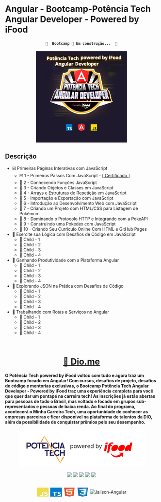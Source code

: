 # Angular - Bootcamp-Potência Tech Angular Developer - Powered by iFood

<h4 align="center"> 

	🚧  Bootcamp 🚀 Em construção...  🚧
  
</h4>


<div align="center">

<img src="https://raw.githubusercontent.com/jailcomfranssa/angular--Bootcamp-Pot-ncia-Tech-Angular/main/img/logo02.png" height="300"> 

</div>


## Descrição

- ☑️ Primeiras Páginas Interativas com JavaScript
    - ☑️ 1 - Primeiros Passos Com JavaScript - [<a href="https://www.dio.me/certificate/2425BC0E"> Certificado </a>]
    - 🔲 2 - Conhecendo Funções JavaScript
    - 🔲 3 - Criando Objetos e Classes em JavaScript
    - 🔲 4 - Arrays e Estruturas de Repetição em JavaScript
    - 🔲 5 - Importação e Exportação com JavaScript
    - 🔲 6 - Introdução ao Desenvolvimento Web com JavaScript
    - 🔲 7 - Criando um Projeto com HTML/CSS para Listagem de Pokémon
    - 🔲 8 - Dominando o Protocolo HTTP e Integrando com a PokeAPI
    - 🔲 9 - Construindo uma Pokédex com JavaScript
    - 🔲 10 - Criando Seu Currículo Online Com HTML e GitHub Pages
- 🔲 Exercite sua Lógica com Desafios de Código em JavaScript
    - 🔲 Child - 1
    - 🔲 Child - 2
    - 🔲 Child - 3
    - 🔲 Child - 4
- 🔲 Ganhando Produtividade com a Plataforma Angular
    - 🔲 Child - 1
    - 🔲 Child - 2
    - 🔲 Child - 3
    - 🔲 Child - 4
- 🔲 Explorando JSON na Prática com Desafios de Código
    - 🔲 Child - 1
    - 🔲 Child - 2
    - 🔲 Child - 3
    - 🔲 Child - 4
- 🔲 Trabalhando com Rotas e Serviços no Angular
    - 🔲 Child - 1
    - 🔲 Child - 2
    - 🔲 Child - 3
    - 🔲 Child - 4

<br>

<h1 align="center">
    <a href="https://web.dio.me/track/potencia-tech-angular-developer-powered-ifood">🔗 Dio.me </a>
</h1>

<h4>
O Potência Tech powered by iFood voltou com tudo e agora traz um Bootcamp focado em Angular! Com cursos, desafios de projeto, desafios de código e mentorias exclusivas, o Bootcamp Potência Tech Angular Developer - Powered by iFood traz uma experiência completa para você que quer dar um pontapé na carreira tech! As inscrições já estão abertas para pessoas de todo o Brasil, mas voltado e focado em grupos sub-representados e pessoas de baixa renda. Ao final do programa, acontecerá o Minha Carreira Tech, uma oportunidade de conhecer as empresas parceiras e ficar disponível na plataforma de talentos da DIO, além da possibilidade de conquistar prêmios pelo seu desempenho.
</h4>

<div align="center">

![myImage](https://raw.githubusercontent.com/jailcomfranssa/angular--Bootcamp-Pot-ncia-Tech-Angular/main/img/logo01.png) 

</div>

<div align="center">

[<img src="https://img.shields.io/badge/twitter-%231DA1F2.svg?&style=for-the-badge&logo=twitter&logoColor=white" />](https://twitter.com/USERNAME) [<img src="https://img.shields.io/badge/medium-%2312100E.svg?&style=for-the-badge&logo=medium&logoColor=white" />](https://medium.com/USERNAME)  [<img src="https://img.shields.io/badge/linkedin-%230077B5.svg?&style=for-the-badge&logo=linkedin&logoColor=white" />](https://www.linkedin.com/in/USERNAME/) [<img src = "https://img.shields.io/badge/instagram-%23E4405F.svg?&style=for-the-badge&logo=instagram&logoColor=white">](https://www.instagram.com/USERNAME/) [<img src = "https://img.shields.io/badge/facebook-%231877F2.svg?&style=for-the-badge&logo=facebook&logoColor=white">](https://www.facebook.com/USERNAME)

</div>

</div>

  <div style="display: inline_block" align="center"><br>
  <img align="center" alt="Jailson-Js" height="30" width="40" src="https://raw.githubusercontent.com/devicons/devicon/master/icons/javascript/javascript-plain.svg">
  <img align="center" alt="Jailson-Ts" height="30" width="40" src="https://raw.githubusercontent.com/devicons/devicon/master/icons/typescript/typescript-plain.svg">
  <img align="center" alt="Jailson-HTML" height="30" width="40" src="https://raw.githubusercontent.com/devicons/devicon/master/icons/html5/html5-original.svg">
  <img align="center" alt="Jailson-CSS" height="30" width="40" src="https://raw.githubusercontent.com/devicons/devicon/master/icons/css3/css3-original.svg">
  <img align="center" alt="Jailson-Angular" height="30" width="40" src="https://icongr.am/devicon/angularjs-original.svg?size=128&color=currentColor">



